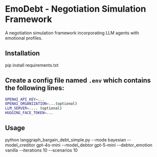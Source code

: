 # EmoDebt - Negotiation Simulation Framework

A negotiation simulation framework incorporating LLM agents with emotional profiles.

## Installation
pip install requirements.txt

## Create a config file named `.env` which contains the following lines:
   ```sh
   OPENAI_API_KEY=...
   OPENAI_ORGANIZATION=...(optional)
   LLM_SERVER=.... (optional)
   HUGGING_FACE_TOKEN=...
   ```

## Usage
python langgraph_bargain_debt_simple.py --mode bayesian --model_creditor gpt-4o-mini --model_debtor gpt-5-mini --debtor_emotion vanilla --iterations 10 --scenarios 10

